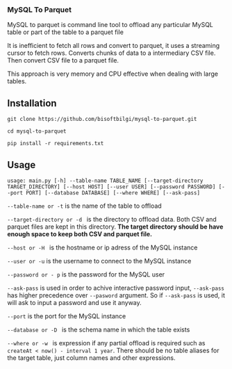 ### MySQL To Parquet 

MySQL to parquet is command line tool to offload any particular MySQL table or part of the table to a parquet file

It is inefficient to fetch all rows and convert to parquet, it uses a streaming cursor to fetch rows. Converts chunks of data to a intermediary CSV file. Then convert CSV file to a parquet file. 

This approach is very memory and CPU effective when dealing with large tables. 

## Installation

``` 
git clone https://github.com/bisoftbilgi/mysql-to-parquet.git

cd mysql-to-parquet

pip install -r requirements.txt

```

## Usage

`usage: main.py [-h] --table-name TABLE_NAME [--target-directory TARGET_DIRECTORY] [--host HOST] [--user USER] [--password PASSWORD] [--port PORT] [--database DATABASE] [--where WHERE] [--ask-pass]`

`--table-name or -t` is the name of the table to offload

`--target-directory or -d ` is the directory to offload data. Both CSV and parquet files are kept in this directory. **The target directory should be have enough space to keep both CSV and parquet file.**

`--host or -H ` is the hostname or ip adress of the MySQL instance

`--user or -u` is the username to connect to the MySQL instance 

`--password or - p` is the password for the MySQL user

`--ask-pass` is used in order to achive interactive password input, `--ask-pass` has higher precedence over `--pasword` argument. So if `--ask-pass` is used, it will ask to input a password and use it anyway.

`--port` is the port for the MySQL instance

`--database or -D ` is the schema name in which the table exists

`--where or -w ` is expression if any partial offload is required such as ` createAt < now() - interval 1 year `. There should be no table aliases for the target table, just column names and other expressions. 




